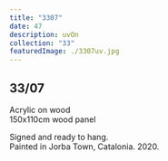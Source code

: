 ```yaml
---
title: "3307"
date: 47
description: uvOn
collection: "33"
featuredImage: ./3307uv.jpg
---
```


## 33/07

Acrylic on wood<br/>
150x110cm wood panel

Signed and ready to hang.<br/>
Painted in Jorba Town, Catalonia. 2020.